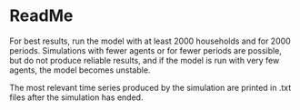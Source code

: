 # ReadMe

For best results, run the model with at least 2000 households and for 2000 periods. Simulations with fewer agents or for fewer periods are possible, but do not produce reliable results, and if the model is run with very few agents, the model becomes unstable.

The most relevant time series produced by the simulation are printed in .txt files after the simulation has ended.